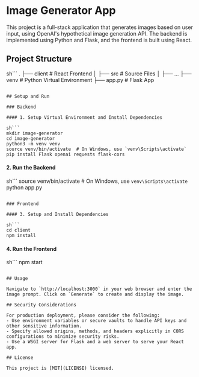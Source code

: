 # Image Generator App

This project is a full-stack application that generates images based on user input, using OpenAI's hypothetical image generation API. The backend is implemented using Python and Flask, and the frontend is built using React.

## Project Structure

sh```
.
├── client          # React Frontend
│   ├── src         # Source Files
│   ├── ...
├── venv            # Python Virtual Environment
├── app.py          # Flask App
```

## Setup and Run

### Backend

#### 1. Setup Virtual Environment and Install Dependencies

sh```
mkdir image-generator
cd image-generator
python3 -m venv venv
source venv/bin/activate  # On Windows, use `venv\Scripts\activate`
pip install Flask openai requests flask-cors
```

#### 2. Run the Backend

sh```
source venv/bin/activate  # On Windows, use `venv\Scripts\activate`
python app.py
```

### Frontend

#### 3. Setup and Install Dependencies

sh```
cd client
npm install
```

#### 4. Run the Frontend

sh```
npm start
```

## Usage

Navigate to `http://localhost:3000` in your web browser and enter the image prompt. Click on `Generate` to create and display the image.

## Security Considerations

For production deployment, please consider the following:
- Use environment variables or secure vaults to handle API keys and other sensitive information.
- Specify allowed origins, methods, and headers explicitly in CORS configurations to minimize security risks.
- Use a WSGI server for Flask and a web server to serve your React app.

## License

This project is [MIT](LICENSE) licensed.
